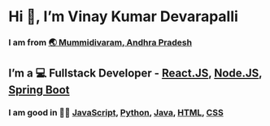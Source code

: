 # Hi 👋, I’m Vinay Kumar Devarapalli

### I am from [🌏 Mummidivaram, Andhra Pradesh](https://goo.gl/maps/uQgLfhFhqpDFKrSm9)

## I’m a 💻 Fullstack Developer - [React.JS](https://reactjs.org), [Node.JS](https://nodejs.org), [Spring Boot](https://spring.io/projects/spring-boot)

### I am good in 👨‍💻 [JavaScript](https://developer.mozilla.org/en-US/docs/Web/JavaScript), [Python](https://www.python.org), [Java](https://www.java.com), [HTML](https://en.wikipedia.org/wiki/HTML), [CSS](https://en.wikipedia.org/wiki/CSS)


